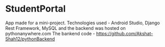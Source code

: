 # StudentPortal

App made for a mini-project.
Technologies used - Android Studio, Django Rest Framework, MySQL and the backend was hosted on pythonanywhere.com
The bankend code - https://github.com/Akshat-Shah12/pythonBackend
